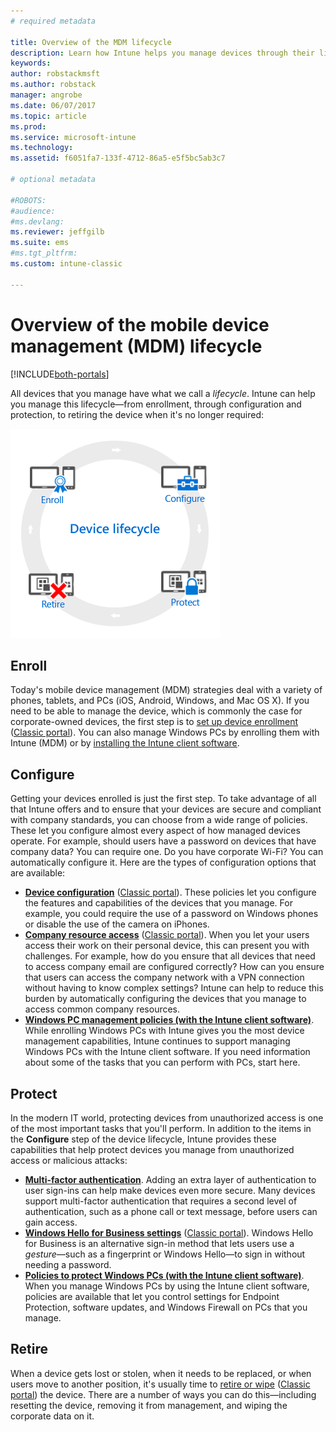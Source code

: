 ```yaml
---
# required metadata

title: Overview of the MDM lifecycle 
description: Learn how Intune helps you manage devices through their lifecycle—from enrollment, through configuration, to eventual retirement.
keywords:
author: robstackmsft
ms.author: robstack
manager: angrobe
ms.date: 06/07/2017
ms.topic: article
ms.prod:
ms.service: microsoft-intune
ms.technology:
ms.assetid: f6051fa7-133f-4712-86a5-e5f5bc5ab3c7

# optional metadata

#ROBOTS:
#audience:
#ms.devlang:
ms.reviewer: jeffgilb
ms.suite: ems
#ms.tgt_pltfrm:
ms.custom: intune-classic

---
```


# Overview of the mobile device management (MDM) lifecycle

[!INCLUDE[both-portals](./includes/note-for-both-portals.md)]

All devices that you manage have what we call a *lifecycle*. Intune can help you manage this lifecycle—from enrollment, through configuration and protection, to retiring the device when it's no longer required:

![The device lifecycle](./media/device-lifecycle.png "the Intune device lifecycle")

## Enroll
Today's mobile device management (MDM) strategies deal with a variety of phones, tablets, and PCs (iOS, Android, Windows, and Mac OS X). If you need to be able to manage the device, which is commonly the case for corporate-owned devices, the first step is to [set up device enrollment](device-enrollment.md) ([Classic portal](/intune-classic/deploy-use/enroll-devices-in-microsoft-intune)). You can also manage Windows PCs by enrolling them with Intune (MDM) or by [installing the Intune client software](/intune-classic/deploy-use/manage-windows-pcs-with-microsoft-intune).

## Configure
Getting your devices enrolled is just the first step. To take advantage of all that Intune offers and to ensure that your devices are secure and compliant with company standards, you can choose from a wide range of policies. These let you configure almost every aspect of how managed devices operate. For example, should users have a password on devices that have company data? You can require one. Do you have corporate Wi-Fi? You can automatically configure it. Here are the types of configuration options that are available:

- [**Device configuration**](device-profiles.md) ([Classic portal](/intune-classic/deploy-use/manage-settings-and-features-on-your-devices-with-microsoft-intune-policies)). These policies let you configure the features and capabilities of the devices that you manage. For example, you could require the use of a password on Windows phones or disable the use of the camera on iPhones.
- [**Company resource access**](device-profiles.md) ([Classic portal](/intune-classic/deploy-use/enable-access-to-company-resources-with-microsoft-intune)). When you let your users access their work on their personal device, this can present you with challenges. For example, how do you ensure that all devices that need to access company email are configured correctly? How can you ensure that users can access the company network with a VPN connection without having to know complex settings? Intune can help to reduce this burden by automatically configuring the devices that you manage to access common company resources.
- [**Windows PC management policies (with the Intune client software)**](/intune-classic/deploy-use/common-windows-pc-management-tasks-with-the-microsoft-intune-computer-client). While enrolling Windows PCs with Intune gives you the most device management capabilities, Intune continues to support managing Windows PCs with the Intune client software. If you need information about some of the tasks that you can perform with PCs, start here.

## Protect
In the modern IT world, protecting devices from unauthorized access is one of the most important tasks that you'll perform. In addition to the items in the **Configure** step of the device lifecycle, Intune provides these capabilities that help protect devices you manage from unauthorized access or malicious attacks:
- [**Multi-factor authentication**](/intune-classic/deploy-use/protect-your-devices-with-microsoft-intune). Adding an extra layer of authentication to user sign-ins can help make devices even more secure. Many devices support multi-factor authentication that requires a second level of authentication, such as a phone call or text message, before users can gain access.
- [**Windows Hello for Business settings**](windows-hello.md) ([Classic portal](/intune-classic/deploy-use/control-microsoft-passport-settings-on-devices-with-microsoft-intune)). Windows Hello for Business is an alternative sign-in method that lets users use a *gesture*—such as a fingerprint or Windows Hello—to sign in without needing a password.
- [**Policies to protect Windows PCs (with the Intune client software)**](/intune-classic/deploy-use/policies-to-protect-windows-pcs-in-microsoft-intune). When you manage Windows PCs by using the Intune client software, policies are available that let you control settings for Endpoint Protection, software updates, and Windows Firewall on PCs that you manage.

## Retire
When a device gets lost or stolen, when it needs to be replaced, or when users move to another position, it's usually time to [retire or wipe](device-management.md) ([Classic portal](/intune-classic/deploy-use/use-remote-wipe-to-help-protect-data-using-microsoft-intune)) the device. There are a number of ways you can do this—including resetting the device, removing it from management, and wiping the corporate data on it.
